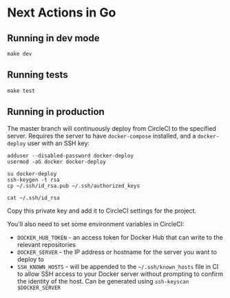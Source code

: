 # Next Actions in Go

## Running in dev mode

```
make dev
```

## Running tests

```
make test
```

## Running in production

The master branch will continuously deploy from CircleCI to the specified server. Requires the server to have `docker-compose` installed, and a `docker-deploy` user with an SSH key:

```
adduser --disabled-password docker-deploy
usermod -aG docker docker-deploy

su docker-deploy
ssh-keygen -t rsa
cp ~/.ssh/id_rsa.pub ~/.ssh/authorized_keys

cat ~/.ssh/id_rsa
```

Copy this private key and add it to CircleCI settings for the project.

You'll also need to set some environment variables in CircleCI:

- `DOCKER_HUB_TOKEN` - an access token for Docker Hub that can write to the relevant repositories
- `DOCKER_SERVER` - the IP address or hostname for the server you want to deploy to
- `SSH_KNOWN_HOSTS` - will be appended to the `~/.ssh/known_hosts` file in CI to allow SSH access to your Docker server without prompting to confirm the identity of the host. Can be generated using `ssh-keyscan $DOCKER_SERVER`
